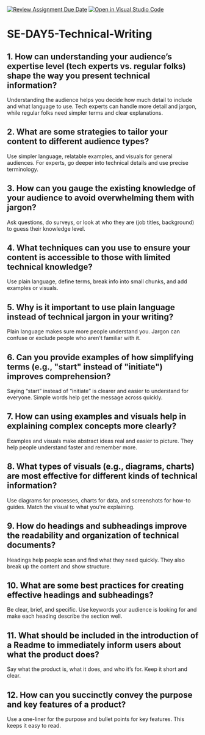 [![Review Assignment Due Date](https://classroom.github.com/assets/deadline-readme-button-22041afd0340ce965d47ae6ef1cefeee28c7c493a6346c4f15d667ab976d596c.svg)](https://classroom.github.com/a/zsAR-pyY)
[![Open in Visual Studio Code](https://classroom.github.com/assets/open-in-vscode-2e0aaae1b6195c2367325f4f02e2d04e9abb55f0b24a779b69b11b9e10269abc.svg)](https://classroom.github.com/online_ide?assignment_repo_id=18896269&assignment_repo_type=AssignmentRepo)
# SE-DAY5-Technical-Writing
## 1. How can understanding your audience’s expertise level (tech experts vs. regular folks) shape the way you present technical information?
Understanding the audience helps you decide how much detail to include and what language to use. Tech experts can handle more detail and jargon, while regular folks need simpler terms and clear explanations.

## 2. What are some strategies to tailor your content to different audience types?
Use simpler language, relatable examples, and visuals for general audiences. For experts, go deeper into technical details and use precise terminology.

## 3. How can you gauge the existing knowledge of your audience to avoid overwhelming them with jargon?
Ask questions, do surveys, or look at who they are (job titles, background) to guess their knowledge level.

## 4. What techniques can you use to ensure your content is accessible to those with limited technical knowledge?
Use plain language, define terms, break info into small chunks, and add examples or visuals.


## 5. Why is it important to use plain language instead of technical jargon in your writing?
Plain language makes sure more people understand you. Jargon can confuse or exclude people who aren't familiar with it.

## 6. Can you provide examples of how simplifying terms (e.g., "start" instead of "initiate") improves comprehension?
Saying “start” instead of “initiate” is clearer and easier to understand for everyone. Simple words help get the message across quickly.

## 7. How can using examples and visuals help in explaining complex concepts more clearly?
Examples and visuals make abstract ideas real and easier to picture. They help people understand faster and remember more.

## 8. What types of visuals (e.g., diagrams, charts) are most effective for different kinds of technical information?
Use diagrams for processes, charts for data, and screenshots for how-to guides. Match the visual to what you're explaining.

## 9. How do headings and subheadings improve the readability and organization of technical documents?
Headings help people scan and find what they need quickly. They also break up the content and show structure.

## 10. What are some best practices for creating effective headings and subheadings?
Be clear, brief, and specific. Use keywords your audience is looking for and make each heading describe the section well.

## 11. What should be included in the introduction of a Readme to immediately inform users about what the product does?
Say what the product is, what it does, and who it’s for. Keep it short and clear.

## 12. How can you succinctly convey the purpose and key features of a product?
Use a one-liner for the purpose and bullet points for key features. This keeps it easy to read.
